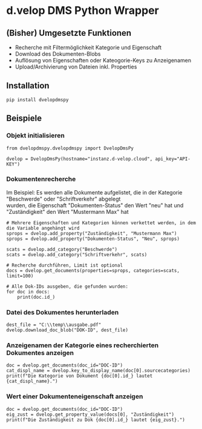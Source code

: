 # d.velop DMS Python Wrapper
## (Bisher) Umgesetzte Funktionen
* Recherche mit Filtermöglichkeit Kategorie und Eigenschaft
* Download des Dokumenten-Blobs
* Auflösung von Eigenschaften oder Kateogorie-Keys zu Anzeigenamen
* Upload/Archivierung von Dateien inkl. Properties
## Installation
```
pip install dvelopdmspy
```
## Beispiele
### Objekt initialisieren
```
from dvelopdmspy.dvelopdmspy import DvelopDmsPy

dvelop = DvelopDmsPy(hostname="instanz.d-velop.cloud", api_key="API-KEY")
```

### Dokumentenrecherche
Im Beispiel: Es werden alle Dokumente aufgelistet, die in der Kategorie "Beschwerde" oder "Schriftverkehr" abgelegt  
wurden, die Eigenschaft "Dokumenten-Status" den Wert "neu" hat und "Zuständigkeit" den Wert "Mustermann Max" hat

```
# Mehrere Eigenschaften und Kategorien können verkettet werden, in dem die Variable angehängt wird
sprops = dvelop.add_property("Zuständigkeit", "Mustermann Max")
sprops = dvelop.add_property("Dokumenten-Status", "Neu", sprops)

scats = dvelop.add_category("Beschwerde")
scats = dvelop.add_category("Schriftverkehr", scats)

# Recherche durchführen, Limit ist optional
docs = dvelop.get_documents(properties=sprops, categories=scats, limit=100)

# Alle Dok-IDs ausgeben, die gefunden wurden:
for doc in docs:
    print(doc.id_)
```

### Datei des Dokumentes herunterladen
```
dest_file = "C:\\temp\\ausgabe.pdf"
dvelop.download_doc_blob("DOK-ID", dest_file)
```

### Anzeigenamen der Kategorie eines recherchierten Dokumentes anzeigen
```
doc = dvelop.get_documents(doc_id="DOC-ID")
cat_displ_name = dvelop.key_to_display_name(doc[0].sourcecategories)
print(f"Die Kategorie von Dokument {doc[0].id_} lautet {cat_displ_name}.")
```

### Wert einer Dokumenteneigenschaft anzeigen
```
doc = dvelop.get_documents(doc_id="DOC-ID")
eig_zust = dvelop.get_property_value(docs[0], "Zuständigkeit")
print(f"Die Zuständigkeit zu Dok {doc[0].id_} lautet {eig_zust}.")
```